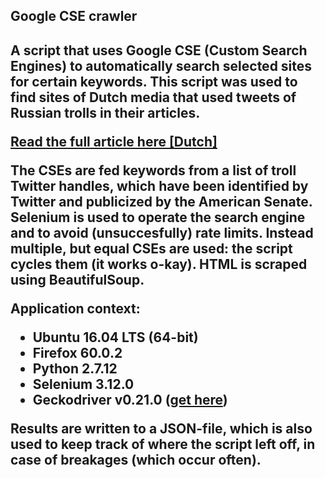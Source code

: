 <h2>Google CSE crawler<h2>
<p>A script that uses Google CSE (Custom Search Engines) to automatically search selected sites for certain keywords. This script was used to find sites of Dutch media that used tweets of Russian trolls in their articles.</p> 

<a href='https://www.nrc.nl/nieuws/2017/12/08/media-nederland-citeerden-trollen-als-bron-a1584306'>Read the full article here [Dutch]</a>

<p>The CSEs are fed keywords from a list of troll Twitter handles, which have been identified by Twitter and publicized by the American Senate. Selenium is used to operate the search engine and to avoid (unsuccesfully) rate limits. Instead multiple, but equal CSEs are used: the script cycles them (it works o-kay). HTML is scraped using BeautifulSoup.</p>

<p>Application context:</p>
<ul>
  <li>Ubuntu 16.04 LTS (64-bit)</li>
  <li>Firefox 60.0.2</li>
  <li>Python 2.7.12</li>
  <li>Selenium 3.12.0</li>
  <li>Geckodriver v0.21.0 (<a href='https://github.com/mozilla/geckodriver/releases'>get here</a>)</li>
</ul>

<p>Results are written to a JSON-file, which is also used to keep track of where the script left off, in case of breakages (which occur often). </p>
